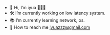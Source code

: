 - 👋 Hi, I’m iyua 💭💡🎈
- 🛠️ I’m currently working on low latency system.
- 📚 I’m currently learning network, os.
- 📨 How to reach me <iyuazzz@gmail.com>
